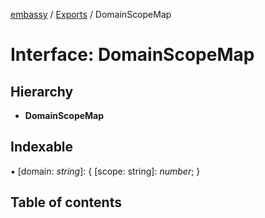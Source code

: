 [embassy](../README.md) / [Exports](../modules.md) / DomainScopeMap

# Interface: DomainScopeMap

## Hierarchy

* **DomainScopeMap**

## Indexable

▪ [domain: *string*]: { [scope: string]: *number*;  }

## Table of contents
